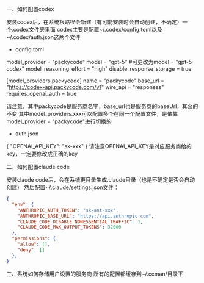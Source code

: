 一、如何配置codex

安装codex后，在系统根路径会新建（有可能安装时会自动创建，不确定）一个.codex文件夹里面
codex主要是配置~/.codex/config.toml以及~/.codex/auth.json这两个文件
- config.toml

model_provider = "packycode"
model = "gpt-5" #可更改为model = "gpt-5-codex"
model_reasoning_effort = "high"
disable_response_storage = true


[model_providers.packycode]
name = "packycode"
base_url = "https://codex-api.packycode.com/v1"
wire_api = "responses"
requires_openai_auth = true

请注意，其中packycode是服务商名字，base_url也是服务商的baseUrl，其余的不变
其中model_providers.xxx可以配置多个在同一个配置文件，是依靠model_provider = "packycode"进行切换的

- auth.json

{
    "OPENAI_API_KEY": "sk-xxx"
}
请注意OPENAI_API_KEY是对应服务商给的key，一定要修改成正确的key

二、如何配置claude code

安装claude code后，会在系统更目录生成.claude目录（也是不确定是否会自动创建）
然后配置~/.claude/settings.json文件：
```json
{
  "env": {
    "ANTHROPIC_AUTH_TOKEN": "sk-ant-xxx",
    "ANTHROPIC_BASE_URL": "https://api.anthropic.com",
    "CLAUDE_CODE_DISABLE_NONESSENTIAL_TRAFFIC": 1,
    "CLAUDE_CODE_MAX_OUTPUT_TOKENS": 32000
  },
  "permissions": {
    "allow": [],
    "deny": []
  },
}
```

三、系统如何存储用户设置的服务商
所有的配置都缓存到~/.ccman/目录下
